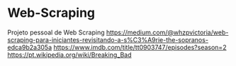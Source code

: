 # Web-Scraping
Projeto pessoal de Web Scraping
https://medium.com/@whzpvictoria/web-scraping-para-iniciantes-revisitando-a-s%C3%A9rie-the-sopranos-edca9b2a305a
https://www.imdb.com/title/tt0903747/episodes?season=2
https://pt.wikipedia.org/wiki/Breaking_Bad
